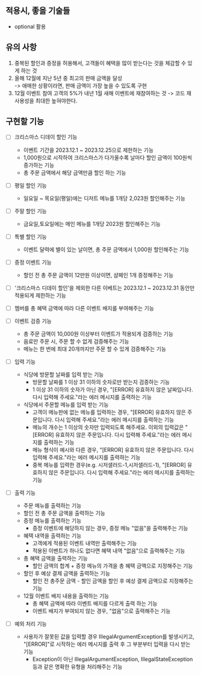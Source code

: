 ## 적용시, 좋을 기술들
- optional 활용

## 유의 사항
1. 중복된 할인과 증정을 허용해서, 고객들이 혜택을 많이 받는다는 것을 체감할 수 있게 하는 것
2. 올해 12월에 지난 5년 중 최고의 판매 금액을 달성  
-> 애매한 상황이라면, 판매 금액이 가장 높을 수 있도록 구현
3. 12월 이벤트 참여 고객의 5%가 내년 1월 새해 이벤트에 재참여하는 것
-> 코드 재사용성을 최대한 높혀야한다.

## 구현할 기능
- [ ] 크리스마스 디데이 할인 기능 
  - 이벤트 기간을 2023.12.1 ~ 2023.12.25으로 제한하는 기능
  - 1,000원으로 시작하여 크리스마스가 다가올수록 날마다 할인 금액이 100원씩 증가하는 기능
  - 총 주문 금액에서 해당 금액만큼 할인 하는 기능  


- [ ] 평일 할인 기능
  - 일요일 ~ 목요일(평일)에는 디저트 메뉴를 1개당 2,023원 할인해주는 기능
- [ ] 주말 할인 기능
  - 금요일,토요일에는 메인 메뉴를 1개당 2023원 할인해주는 기능
- [ ] 특별 할인 기능
  - 이벤트 달력에 별이 있는 날이면, 총 주문 금액에서 1,000원 할인해주는 기능
- [ ] 증정 이벤트 기능
  - 할인 전 총 주문 금액이 12만원 이상이면, 샴페인 1개 증정해주는 기능
- [ ] '크리스마스 디데이 할인'을 제외한 다른 이베트는 2023.12.1 ~ 2023.12.31 동안만 적용되게 제한하는 기능  


- [ ] 멤버를 총 혜택 금액에 따라 다른 이벤트 배지를 부여해주는 기능  


- [ ] 이벤트 검증 기능
  - 총 주문 금액이 10,000원 이상부터 이벤트가 적용되게 검증하는 기능
  - 음료만 주문 시, 주문 할 수 없게 검증해주는 기능
  - 메뉴는 한 번에 최대 20개까지만 주문 할 수 있게 검증해주는 기능  
  

- [ ] 입력 기능
  - 식당에 방문할 날짜를 입력 받는 기능
    - 방문할 날짜를 1 이상 31 이하의 숫자로만 받는지 검증하는 기능
    - 1 이상 31 이하의 숫자가 아닌 경우, "[ERROR] 유효하지 않은 날짜입니다. 다시 입력해 주세요."라는 에러 메시지를 출력하는 기능
  - 식당에서 주문할 메뉴를 입력 받는 기능
    - 고객이 메뉴판에 없는 메뉴를 입력하는 경우, "[ERROR] 유효하지 않은 주문입니다. 다시 입력해 주세요."라는 에러 메시지를 출력하는 기능
    - 메뉴의 개수는 1 이상의 숫자만 입력되도록 해주세요. 이외의 입력값은 "[ERROR] 유효하지 않은 주문입니다. 다시 입력해 주세요."라는 에러 메시지를 출력하는 기능
    - 메뉴 형식이 예시와 다른 경우, "[ERROR] 유효하지 않은 주문입니다. 다시 입력해 주세요."라는 에러 메시지를 출력하는 기능
    - 중복 메뉴를 입력한 경우(e.g. 시저샐러드-1,시저샐러드-1), "[ERROR] 유효하지 않은 주문입니다. 다시 입력해 주세요."라는 에러 메시지를 출력하는 기능


- [ ] 출력 기능
  - 주문 메뉴를 출력하는 기능
  - 할인 전 총 주문 금액을 출력하는 기능
  - 증정 메뉴를 출력하는 기능
    - 증정 이벤트에 해당하지 않는 경우, 증정 메뉴 "없음"을 출력해주는 기능
  - 혜택 내역을 출력하는 기능
    - 고객에게 적용된 이벤트 내역만 출력해주는 기능
    - 적용된 이벤트가 하나도 없다면 혜택 내역 "없음"으로 출력해주는 기능
  - 총 혜택 금액을 출력하는 기능
    - 할인 금액의 합계 + 증정 메뉴의 가격을 총 혜택 금액으로 지정해주는 기능
  - 할인 후 예상 결제 금액을 출력하는 기능
    - 할인 전 총주문 금액 - 할인 금액을 할인 후 예상 결제 금액으로 지정해주는 기능
  - 12월 이벤트 배지 내용을 출력하는 기능
    - 총 혜택 금액에 따라 이벤트 배지를 다르게 출력 하는 기능
    - 이벤트 배지가 부여되지 않는 경우, "없음"으로 출력해주는 기능  

    
- [ ] 예외 처리 기능
  - 사용자가 잘못된 값을 입력할 경우 IllegalArgumentException를 발생시키고, "[ERROR]"로 시작하는 에러 메시지를 출력 후 그 부분부터 입력을 다시 받는 기능
    -  Exception이 아닌 IllegalArgumentException, IllegalStateException 등과 같은 명확한 유형을 처리해주는 기능

